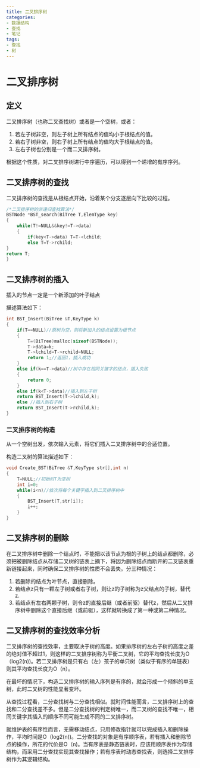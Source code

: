 ```yaml
---
title: 二叉排序树
categories: 
- 数据结构
- 查找
- 笔记
tags:
- 查找
- 树
---
```

<head>
    <script src="https://cdn.mathjax.org/mathjax/latest/MathJax.js?config=TeX-AMS-MML_HTMLorMML" type="text/javascript"></script>
    <script type="text/x-mathjax-config">
        MathJax.Hub.Config({
            tex2jax: {
            skipTags: ['script', 'noscript', 'style', 'textarea', 'pre'],
            inlineMath: [['$','$']]
            }
        });
    </script>
</head>

# 二叉排序树

## 定义

二叉排序树（也称二叉查找树）或者是一个空树，或者：

1. 若左子树非空，则左子树上所有结点的值均小于根结点的值。
2. 若右子树非空，则右子树上所有结点的值均大于根结点的值。
3. 左右子树也分别是一个而二叉排序树。

根据这个性质，对二叉排序树进行中序遍历，可以得到一个递增的有序序列。



## 二叉排序树的查找

二叉排序树的查找是从根结点开始，沿着某个分支逐层向下比较的过程。

```c
/*二叉排序树的非递归查找算法*/
BSTNode *BST_search(BiTree T,ElemType key)
{
	while(T!=NULL&&key!=T->data)
	{
		if(key<T->data) T=T-<lchild;
		else T=T->rchild;
}
return T;
}
```



## 二叉排序树的插入

插入的节点一定是一个新添加的叶子结点

描述算法如下：

```c
int BST_Insert(BiTree &T,KeyType k)
{
	if(T==NULL)//原树为空，则将新加入的结点设置为根节点
	{
		T=(BiTree)malloc(sizeof(BSTNode));
		T->data=k;
		T->lchild=T->rchild=NULL;
		return 1;//返回1，插入成功
	}
	else if(k==T->data)//树中存在相同关键字的结点，插入失败
	{
		return 0;
	}
	else if(k<T->data)//插入到左子树
	return BST_Insert(T->lchild,k);
	else //插入到右子树
	return BST_Insert(T->rchild,k);
}
```



### 二叉排序树的构造

从一个空树出发，依次输入元素，将它们插入二叉排序树中的合适位置。

构造二叉树的算法描述如下：

```c
void Create_BST(BiTree &T,KeyType str[],int n)
{
	T=NULL;//初始时T为空树
	int i=0;
	while(i<n)//依次将每个关键字插入到二叉排序树中
    {
    	BST_Insert(T,str[i]);
    	i++;
    }
}
```



## 二叉排序树的删除

在二叉排序树中删除一个结点时，不能把以该节点为根的子树上的结点都删除，必须把被删除结点从存储二叉树的链表上摘下，将因为删除结点而断开的二叉链表重新链接起来，同时确保二叉排序树的性质不会丢失。分三种情况：

1. 若删除的结点为叶节点，直接删除。
2. 若结点z只有一颗左子树或者右子树，则让z的子树称为z父结点的子树，替代z.
3. 若结点有左右两颗子树，则令z的直接后继（或者前驱）替代z，然后从二叉排序树中删除这个直接后继（或前驱），这样就转换成了第一种或第二种情况。



## 二叉排序树的查找效率分析

​	二叉排序树的查找效率，主要取决于树的高度。如果排序树的左右子树的高度之差的绝对值不超过1，则这样的二叉排序树称为平衡二叉树，它的平均查找长度为O（log2(n))。若二叉排序树是只有右（左）孩子的单只树（类似于有序的单链表）则其平均查找长度为O（n）。

​	在最坏的情况下，构造二叉排序树的输入序列是有序的，就会形成一个倾斜的单支树，此时二叉树的性能显著变坏。

​	从查找过程看，二分查找树与二分查找相似。就时间性能而言，二叉排序树上的查找和二分查找差不多。但是二分查找树的判定树唯一，而二叉树的查找不唯一，相同关键字其插入的顺序不同可能生成不同的二叉排序树。

​	就维护表的有序性而言，无需移动结点，只用修改指针就可以完成插入和删除操作，平均时间是O（log2(n))。二分查找的对象是有序顺序表，若有插入和删除节点的操作，所花的代价是O（n)。当有序表是静态链表时，应该用顺序表作为存储结构，而采用二分查找实现其查找操作；若有序表时动态查找表，则选择二叉排序树作为其逻辑结构。